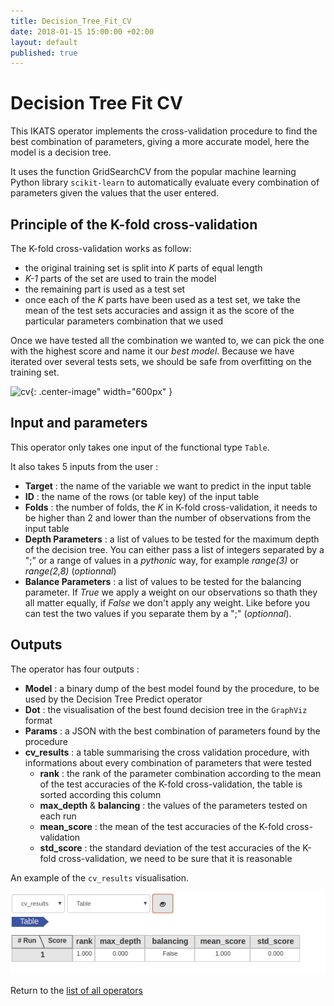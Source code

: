```yaml
---
title: Decision_Tree_Fit_CV
date: 2018-01-15 15:00:00 +02:00
layout: default
published: true
---
```

#  Decision Tree Fit CV

This IKATS operator implements the cross-validation procedure to find the best combination of parameters, giving a more accurate model, here the model is a decision tree.

It uses the function GridSearchCV from the popular machine learning Python library `scikit-learn` to automatically
evaluate every combination of parameters given the values that the user entered.

## Principle of the K-fold cross-validation

The K-fold cross-validation works as follow:
- the original training set is split into *K* parts of equal length
- *K-1* parts of the set are used to train the model
- the remaining part is used as a test set
- once each of the *K* parts have been used as a test set, we take the mean of the test sets accuracies and assign it as the score of the particular parameters combination that we used

Once we have tested all the combination we wanted to, we can pick the one with the highest score and name it our
*best model*. Because we have iterated over several tests sets, we should be safe from overfitting on the training set.

![cv](https://static.oschina.net/uploads/img/201609/26155106_OfXx.png){: .center-image" width="600px" }

## Input and parameters

This operator only takes one input of the functional type `Table`.

It also takes 5 inputs from the user :

- **Target** : the name of the variable we want to predict in the input table
- **ID** : the name of the rows (or table key) of the input table
- **Folds** : the number of folds, the *K* in K-fold cross-validation, it needs to be higher than 2 and lower than the number of observations from the input table
- **Depth Parameters** : a list of values to be tested for the maximum depth of the decision tree. You can either pass a list of integers separated by a ";" or a range of values in a *pythonic* way, for example *range(3)* or *range(2,8)* (*optionnal*)
- **Balance Parameters** : a list of values to be tested for the balancing parameter. If *True* we apply a weight on our observations so thath they all matter equally, if *False* we don't apply any weight. Like before you can test the two values if you separate them by a ";" (*optionnal*).

## Outputs

The operator has four outputs :

 - **Model** : a binary dump of the best model found by the procedure, to be used by the Decision Tree Predict operator
 - **Dot** : the visualisation of the best found decision tree in the `GraphViz` format
 - **Params** : a JSON with the best combination of parameters found by the procedure
 - **cv_results** : a table summarising the cross validation procedure, with informations about every combination of
  parameters that were tested
    - **rank** : the rank of the parameter combination according to the mean of the test accuracies of the K-fold
    cross-validation, the table is sorted according this column
    - **max_depth** & **balancing** : the values of the parameters tested on each run
    - **mean_score** : the mean of the test accuracies of the K-fold cross-validation
    - **std_score** : the standard deviation of the test accuracies of the K-fold cross-validation, we need to be sure that it is reasonable

An example of the `cv_results` visualisation.

![Cv_results](/img/operators/Decision_Tree_CV_resuts.png)

Return to the [list of all operators](/operators.html)
